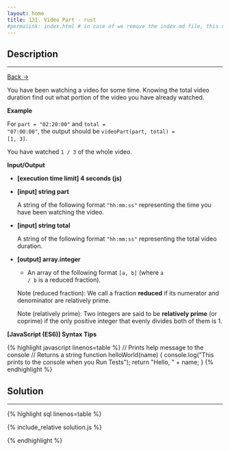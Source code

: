 ```yaml
---
layout: home
title: 131. Video Part - rust
#permalink: index.html # in case of we remove the index.md file, this doc will be the index page
---
```


<div class="row">
<div class="columnStmt" markdown="1">

## Description

---

[Back -> ](../README.md)


You have been watching a video for some time. Knowing the total video duration find out what portion of the video you have already watched.

**Example**

For <code>part = "02:20:00"</code> and <code>total = "07:00:00"</code>, the output should be
<code>videoPart(part, total) = [1, 3]</code>.

You have watched <code>1 / 3</code> of the whole video.

**Input/Output**

- **[execution time limit] 4 seconds (js)**
- **[input] string part**

  A string of the following format <code>"hh:mm:ss"</code> representing the time you have been watching the video.

- **[input] string total**

  A string of the following format <code>"hh:mm:ss"</code> representing the total video duration.

* **[output] array.integer**

  - An array of the following format <code>[a, b]</code> (where <code>a / b</code> is a reduced fraction).

  Note (reduced fraction): We call a fraction **reduced** if its numerator and denominator are relatively prime.

  Note (relatively prime): Two integers are said to be **relatively prime** (or coprime) if the only positive integer that evenly divides both of them is 1.

**[JavaScript (ES6)] Syntax Tips**

{% highlight javascript linenos=table %}
// Prints help message to the console
// Returns a string
function helloWorld(name) {
console.log("This prints to the console when you Run Tests");
return "Hello, " + name;
}
{% endhighlight %}

</div>
<div class="columnSol" markdown="1">

## Solution

---

{% highlight sql linenos=table %}

{% include_relative solution.js %}

{% endhighlight %}

</div>
</div>
